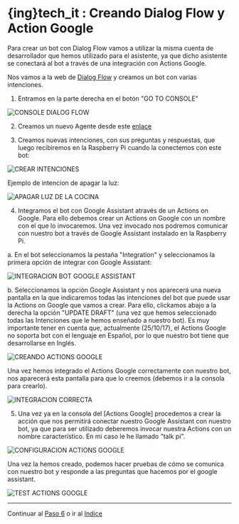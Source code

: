 # {ing}tech_it : Creando Dialog Flow y Action Google

Para crear un bot con Dialog Flow vamos a utilizar la misma cuenta de desarrollador que hemos utilizado para el asistente, ya que dicho asistente se conectará al bot a través de una integración con Actions Google.

Nos vamos a la web de [Dialog Flow](https://dialogflow.com/) y creamos un bot con varias intenciones.
1. Entramos en la parte derecha en el botón "GO TO CONSOLE"


![CONSOLE DIALOG FLOW](./images/inicio_dialog_flow.PNG)

2. Creamos un nuevo Agente desde este [enlace](https://console.dialogflow.com/api-client/#/newAgent)

3. Creamos nuevas intenciones, con sus preguntas y respuestas, que luego recibiremos en la Raspberry Pi cuando la conectemos con este bot:

![CREAR INTENCIONES](./images/crear_intenciones.PNG)

Ejemplo de intencion de apagar la luz:

![APAGAR LUZ DE LA COCINA](./images/apagar_la_luz.PNG)

4. Integramos el bot con Google Assistant através de un Actions on Google. Para ello debemos crear un Actions on Google con un nombre con el que lo invocaremos. Una vez invocado nos podremos comunicar con nuestro bot a través de Google Assistant instalado en la Raspberry Pi.

a.	En el bot seleccionamos la pestaña "Integration" y seleccionamos la primera opción de integrar con Google Assistant:

![INTEGRACION BOT GOOGLE ASSISTANT](./images/integracion_bot.PNG)

b.	Seleccionamos la opción Google Assistant y nos aparecerá una nueva pantalla en la que indicaremos todas las intenciones del bot que puede usar la Actions on Google que vamos a crear. Para ello, clickamos abajo a la derecha la opción "UPDATE DRAFT" (una vez que hemos seleccionado todas las Intenciones que le hemos enseñado a nuestro bot). Es muy importante tener en cuenta que, actualmente (25/10/17), el Actions Google no soporta bot con el lenguaje en Español, por lo que nuestro bot tiene que desarrollarse en Inglés. 

![CREANDO ACTIONS GOOGLE](./images/creando_actions_google.PNG)

Una vez hemos integrado el Actions Google correctamente con nuestro bot, nos aparecerá esta pantalla para que lo creemos (debemos ir a la consola para crearlo).

![INTEGRACION CORRECTA](./images/integracion_actions_google.PNG)

5.	Una vez ya en la consola del [Actions Google] procedemos a crear la acción que nos permitirá conectar nuestro Google Assistant con nuestro bot, ya que para ser utilizado deberemos invocar nuestra Actions con un nombre caracteristico. En mi caso le he llamado "talk pi".

![CONFIGURACION ACTIONS GOOGLE](./images/configuracion_actions_google.PNG)

Una vez la hemos creado, podemos hacer pruebas de cómo se comunica con nuestro bot y responde a las preguntas que hacemos por el google assistant.

![TEST ACTIONS GOOGLE](./images/test_actions_google.png)


--------
Continuar al  [Paso 6](./montando_circuito.md) o ir al [Indice](./index.md)

